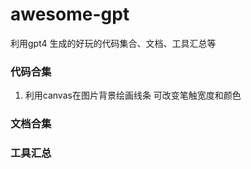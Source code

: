 # awesome-gpt
利用gpt4 生成的好玩的代码集合、文档、工具汇总等

### 代码合集

1. 利用canvas在图片背景绘画线条 可改变笔触宽度和颜色


### 文档合集


### 工具汇总